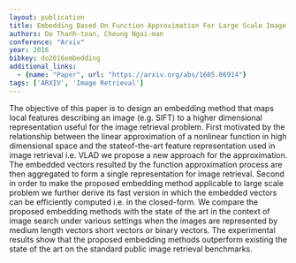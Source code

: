 ```yaml
---
layout: publication
title: Embedding Based On Function Approximation For Large Scale Image Search
authors: Do Thanh-toan, Cheung Ngai-man
conference: "Arxiv"
year: 2016
bibkey: do2016embedding
additional_links:
  - {name: "Paper", url: "https://arxiv.org/abs/1605.06914"}
tags: ['ARXIV', 'Image Retrieval']
---
```

The objective of this paper is to design an embedding method that maps local features describing an image (e.g. SIFT) to a higher dimensional representation useful for the image retrieval problem. First motivated by the relationship between the linear approximation of a nonlinear function in high dimensional space and the stateof-the-art feature representation used in image retrieval i.e. VLAD we propose a new approach for the approximation. The embedded vectors resulted by the function approximation process are then aggregated to form a single representation for image retrieval. Second in order to make the proposed embedding method applicable to large scale problem we further derive its fast version in which the embedded vectors can be efficiently computed i.e. in the closed-form. We compare the proposed embedding methods with the state of the art in the context of image search under various settings when the images are represented by medium length vectors short vectors or binary vectors. The experimental results show that the proposed embedding methods outperform existing the state of the art on the standard public image retrieval benchmarks.

